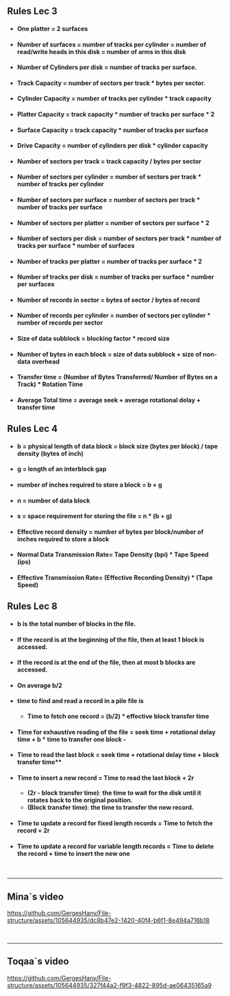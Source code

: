 


## **Rules Lec 3** 
- #### **One platter = 2 surfaces** 
- #### **Number of surfaces = number of tracks per cylinder = number of read/write heads in this disk = number of arms in this disk** 
- #### **Number of Cylinders per disk = number of tracks per surface.** 
- #### **Track Capacity = number of sectors per track \* bytes per sector.** 
- #### **Cylinder Capacity = number of tracks per cylinder \* track capacity**  
- #### **Platter Capacity = track capacity \* number of tracks per surface \* 2** 
- #### **Surface Capacity = track capacity \* number of tracks per surface**  
- #### **Drive Capacity = number of cylinders per disk \* cylinder capacity** 
- #### **Number of sectors per track = track capacity / bytes per sector** 
- #### **Number of sectors per cylinder = number of sectors per track \* number of tracks per cylinder** 
- #### **Number of sectors per surface = number of sectors per track \* number of tracks per surface** 
- #### **Number of sectors per platter = number of sectors per surface \* 2** 
- #### **Number of sectors per disk = number of sectors per track \* number of tracks per surface \* number of surfaces** 
- #### **Number of tracks per platter = number of tracks per surface \* 2** 
- #### **Number of tracks per disk = number of tracks per surface \* number per surfaces** 
- #### **Number of records in sector = bytes of sector / bytes of record** 
- #### **Number of records per cylinder = number of sectors per cylinder \* number of records per sector** 
- #### **Size of data subblock = blocking factor \* record size** 
- #### **Number of bytes in each block = size of data subblock + size of non-data overhead** 
- #### **Transfer time = (Number of Bytes Transferred/ Number of Bytes on a Track) \* Rotation Time** 
- #### **Average Total time = average seek + average rotational delay + transfer time** 

## **Rules Lec 4** 

- #### **b = physical length of data block = block size (bytes per block) / tape density (bytes of inch)** 
- #### **g = length of an interblock gap** 
- #### **number of inches required to store a block = b + g** 
- #### **n = number of data block** 
- #### **s = space requirement for storing the file = n \* (b + g)** 
- #### **Effective record density = number of bytes per block/number of inches required to store a block**  
- #### **Normal Data Transmission Rate= Tape Density (bpi) \* Tape Speed (ips)** 
- #### **Effective Transmission Rate= (Effective Recording Density) \* (Tape Speed)** 

## **Rules Lec 8** 

- #### b is the **total number of blocks** in the file. 
- #### If the record is at the **beginning** of the file, then at least **1** block is accessed. 
- #### If the record is at the **end** of the file, then at most **b** blocks are accessed. 
- #### On average **b/2** 
- #### **time to find and read a record in a pile file is** 
  - **Time to fetch one record = (b/2) \* effective block transfer time** 

- #### **Time for exhaustive reading of the file = seek time + rotational delay time + b \* time to transfer one block** - ####
- #### **Time to read the last block**   **= seek time + rotational delay time + block transfer time****  
- #### **Time to insert a new record**   **=** **Time to read the last block**   **+**  **2r** 
   - **(2r - block transfer time)**: **the time to wait for the disk until it rotates back to the original position.**  
   - **(Block transfer time)**: **the time to transfer the new record.** 
- #### **Time to update a record for fixed length records =** **Time to fetch the record**  **+**  **2r**  
- #### **Time to update a record for variable length records =** **Time to delete the record + time to insert the new one** 



<br><hr>

## Mina`s video

https://github.com/GergesHany/File-structure/assets/105644935/dc8b47e2-1420-40f4-b6f1-8e494a716b18


<br><hr>


## Toqaa`s video

https://github.com/GergesHany/File-structure/assets/105644935/327f44a2-f9f3-4822-895d-ae06435165a9

